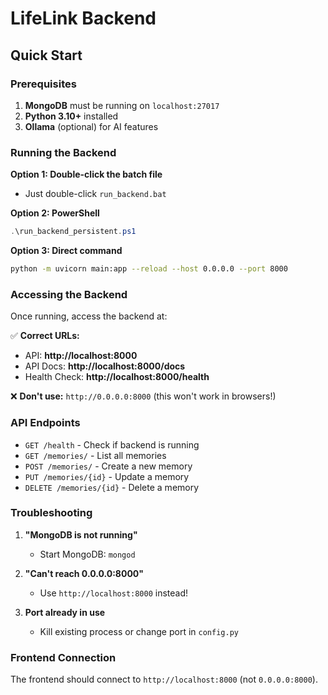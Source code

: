 # LifeLink Backend

## Quick Start

### Prerequisites
1. **MongoDB** must be running on `localhost:27017`
2. **Python 3.10+** installed
3. **Ollama** (optional) for AI features

### Running the Backend

**Option 1: Double-click the batch file**
- Just double-click `run_backend.bat`

**Option 2: PowerShell**
```powershell
.\run_backend_persistent.ps1
```

**Option 3: Direct command**
```bash
python -m uvicorn main:app --reload --host 0.0.0.0 --port 8000
```

### Accessing the Backend

Once running, access the backend at:

✅ **Correct URLs:**
- API: **http://localhost:8000**
- API Docs: **http://localhost:8000/docs**
- Health Check: **http://localhost:8000/health**

❌ **Don't use:** `http://0.0.0.0:8000` (this won't work in browsers!)

### API Endpoints

- `GET /health` - Check if backend is running
- `GET /memories/` - List all memories
- `POST /memories/` - Create a new memory
- `PUT /memories/{id}` - Update a memory
- `DELETE /memories/{id}` - Delete a memory

### Troubleshooting

1. **"MongoDB is not running"**
   - Start MongoDB: `mongod`

2. **"Can't reach 0.0.0.0:8000"**
   - Use `http://localhost:8000` instead!

3. **Port already in use**
   - Kill existing process or change port in `config.py`

### Frontend Connection

The frontend should connect to `http://localhost:8000` (not `0.0.0.0:8000`).
